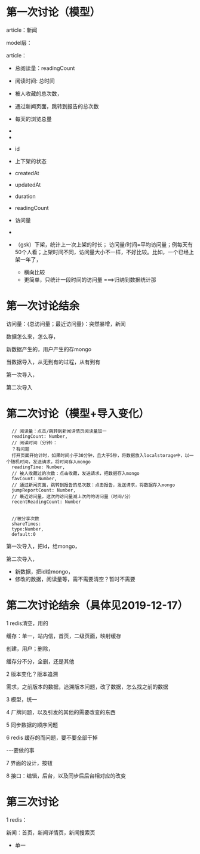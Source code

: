 <!-- 日期：2019-12-17 -->

# 第一次讨论（模型）

article：新闻

model层：

article：

- 总阅读量：readingCount
- 阅读时间: 总时间
- 被人收藏的总次数，
- 通过新闻页面，跳转到报告的总次数
- 每天的浏览总量
- 
- 

- id

- 上下架的状态

- createdAt

- updatedAt

- duration

- readingCount

- 访问量

- 

- （gsk）下架，统计上一次上架的时长； 访问量/时间=平均访问量；例每天有50个人看；上架时间不同，访问量大小不一样，不好比较。比如，一个已经上架一年了，

  - 横向比较
  - 更简单，只统计一段时间的访问量 ===>归纳到数据统计那






# 第一次讨论结余

访问量：{总访问量；最近访问量}：突然暴增，新闻


数据怎么来，怎么存，


新数据产生的，用户产生的存mongo

 

当数据导入，从无到有的过程，从有到有

第一次导入，

第二次导入



# 第二次讨论（模型+导入变化）

```
  // 阅读量：点击/跳转到新闻详情页阅读量加一
  readingCount: Number,
  // 阅读时间（分钟）：
  ？有问题
  打开页面开始计时，如果时间小于30分钟，且大于5秒，将数据放入localstorage中，以一个随机时间，发送请求，将时间存入mongo 
  readingTime: Number,
  // 被人收藏过的次数：点击收藏，发送请求，把数据存入mongo
  favCount: Number,
  // 通过新闻页面，跳转到报告的总次数：点击报告，发送请求，将数据存入mongo
  jumpReportCount: Number,
  // 最近访问量，这次的访问量减上次的的访问量（时间/分）
  recentReadingCount: Number
  
  
  //被分享次数
  shareTimes:
  type:Number,
  default:0
```



第一次导入，把id，给mongo，

第二次导入，

- 新数据，把id给mongo，
- 修改的数据，阅读量等，需不需要清空？暂时不需要



# 第二次讨论结余（具体见2019-12-17）

1 redis清空，用的

缓存：单一，站内信，首页，二级页面，映射缓存

创建，用户；删除，

缓存分不分，全删，还是其他

2 版本变化？版本追溯

需求，之前版本的数据，追溯版本问题，改了数据，怎么找之前的数据

3 模型，统一

4 厂牌问题，以及引发的其他的需要改变的东西

5 同步数据的顺序问题

6 redis 缓存的而问题，要不要全部干掉

---要做的事

7 界面的设计，按钮

8 接口：编辑，后台，以及同步后后台相对应的改变





# 第三次讨论

1 redis：

新闻：首页，新闻详情页，新闻搜索页

- 单一

